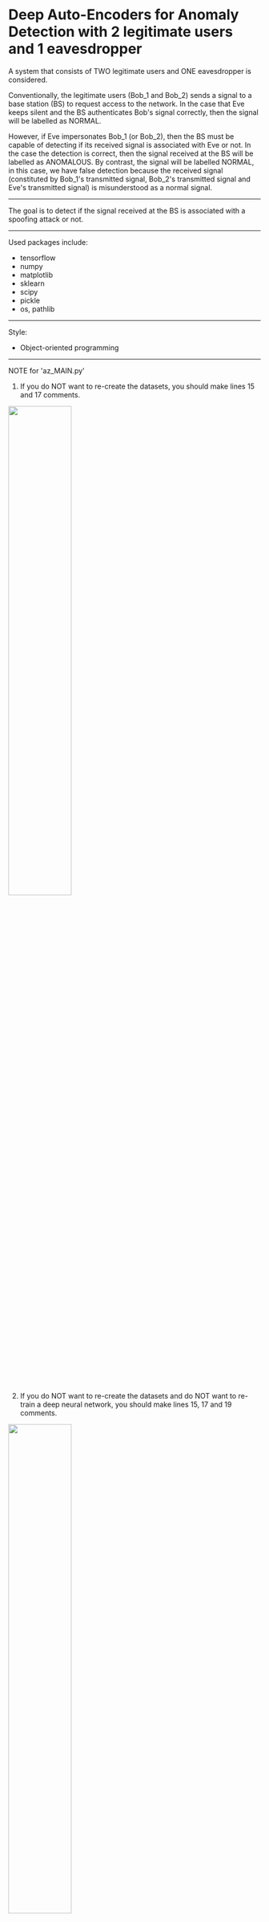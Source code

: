 # Deep Auto-Encoders for Anomaly Detection with 2 legitimate users and 1 eavesdropper

A system that consists of TWO legitimate users and ONE eavesdropper is considered.

Conventionally, the legitimate users (Bob_1 and Bob_2) sends a signal to a base station (BS) to request access to the network. In the case that Eve keeps silent and the BS authenticates Bob's signal correctly, then the signal will be labelled as NORMAL.

However, if Eve impersonates Bob_1 (or Bob_2), then the BS must be capable of detecting if its received signal is associated with Eve or not. In the case the detection is correct, then the signal received at the BS will be labelled as ANOMALOUS. By contrast, the signal will be labelled NORMAL, in this case, we have false detection because the received signal (constituted by Bob_1's transmitted signal, Bob_2's transmitted signal and Eve's transmitted signal) is misunderstood as a normal signal.

---
The goal is to detect if the signal received at the BS is associated with a spoofing attack or not.

---
Used packages include:
- tensorflow
- numpy
- matplotlib
- sklearn
- scipy
- pickle
- os, pathlib
---
Style:
- Object-oriented programming

---
NOTE for 'az_MAIN.py'
1) If you do NOT want to re-create the datasets, you should make lines 15 and 17 comments.

<img src="https://github.com/TiepMH/AE_for_Anomaly_Detection__with_2_legitimate_users_and_1_eavesdropper/blob/main/recycle_bin/Remove_parts_1_and_2.png" width="50%" height="50%">

2) If you do NOT want to re-create the datasets and do NOT want to re-train a deep neural network, you should make lines 15, 17 and 19 comments.

<img src="https://github.com/TiepMH/AE_for_Anomaly_Detection__with_2_legitimate_users_and_1_eavesdropper/blob/main/recycle_bin/Remove_parts_1_2_and_3.png" width="50%" height="50%">

3) If you only want to see some intuitive results immediately, you should make lines 15, 17, 19 and 21 comments.

<img src="https://github.com/TiepMH/AE_for_Anomaly_Detection__with_2_legitimate_users_and_1_eavesdropper/blob/main/recycle_bin/Remove_parts_1_2_3_and_4.png" width="50%" height="50%">

---
Some results:

<img src="https://github.com/TiepMH/AE_for_Anomaly_Detection__with_2_legitimate_users_and_1_eavesdropper/blob/main/recycle_bin/Figure_1.png"
width="40%" height="40%">

<img src="https://github.com/TiepMH/AE_for_Anomaly_Detection__with_2_legitimate_users_and_1_eavesdropper/blob/main/recycle_bin/Figure_2.png"
width="40%" height="40%">

<img src="https://github.com/TiepMH/AE_for_Anomaly_Detection__with_2_legitimate_users_and_1_eavesdropper/blob/main/recycle_bin/Figure_3.png"
width="40%" height="40%">

<img src="https://github.com/TiepMH/AE_for_Anomaly_Detection__with_2_legitimate_users_and_1_eavesdropper/blob/main/recycle_bin/Figure_4.png"
width="40%" height="40%">
